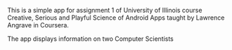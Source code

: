 This is a simple app for assignment 1 of University of Illinois course 
Creative, Serious and Playful Science of Android Apps taught by Lawrence Angrave
in Coursera.

The app displays information on two Computer Scientists